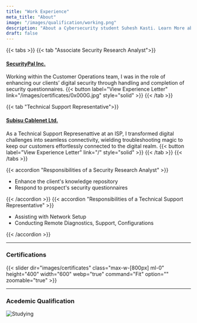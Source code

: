 ```yaml
---
title: "Work Experience"
meta_title: "About"
image: "/images/qualification/working.png"
description: "About a Cybersecurity student Suhesh Kasti. Learn More about him here."
draft: false
---
```


{{< tabs >}}
{{< tab "Associate Security Research Analyst">}}
#### [SecurityPal Inc.](https://www.securitypalhq.com/)

Working within the Customer Operations team, I was in the role of enhancing our clients’ digital security through handling and completion of security questionnaires.
{{< button label="View Experience Letter" link="/images/certificates/0x000G.jpg" style="solid" >}}
{{< /tab >}}

{{< tab "Technical Support Representative">}}

#### [Subisu Cablenet Ltd.](https://subisu.net.np/)

As a Technical Support Represenattive at an ISP, I transformed digital challenges into seamless connectivity, wielding troubleshooting magic to keep our customers effortlessly connected to the digital realm.
{{< button label="View Experience Letter" link="/" style="solid" >}}
{{< /tab >}}
{{< /tabs >}}

{{< accordion "Responsibilities of a Security Research Analyst" >}}

- Enhance the client's knowledge repository
- Respond to prospect's security questionnaires

{{< /accordion >}}
{{< accordion "Responsibilities of a Technical Support Representative" >}}

- Assisting with Network Setup
- Conducting Remote Diagnostics, Support, Configurations

{{< /accordion >}}
<hr>

### Certifications
{{< slider dir="images/certificates" class="max-w-[800px] ml-0" height="400" width="600" webp="true" command="Fit" option="" zoomable="true" >}}

<hr>

### Acedemic Qualification

![Studying](/images/qualification/studying.png)


